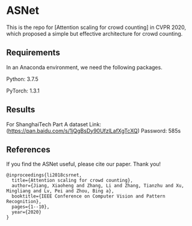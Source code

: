 # ASNet

This is the repo for [Attention scaling for crowd counting] in CVPR 2020, which proposed a simple but effective architecture for crowd counting.

## Requirements

In an Anaconda environment, we need the following packages.

Python: 3.7.5

PyTorch: 1.3.1

## Results

For ShanghaiTech Part A dataset
Link: (https://pan.baidu.com/s/1jQgBsDy90UfzlLafXgTcXQ) Password: 585s

## References

If you find the ASNet useful, please cite our paper. Thank you!

```
@inproceedings{li2018csrnet,
  title={Attention scaling for crowd counting},
  author={Jiang, Xiaoheng and Zhang, Li and Zhang, Tianzhu and Xu, Mingliang and Lv, Pei and Zhou, Bing a},
  booktitle={IEEE Conference on Computer Vision and Pattern Recognition},
  pages={1--10},
  year={2020}
}
```
